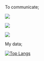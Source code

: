 To communicate;
<p align="center">

  <a href="https://www.instagram.com/emirhanyakaa"><img src="https://img.shields.io/badge/Laurént%20-7289DA.svg?&style=for-the-badge&logo=instagram&logoColor=black"></a>
  
  <a href="https://discord.com/users/845984729748865026"><img src="https://img.shields.io/badge/Laurént%20-7289DA.svg?&style=for-the-badge&logo=discord&logoColor=black"></a>
  
<a href="https://www.twitter.com/emirhanyakaa"><img src="https://img.shields.io/badge/Laurént%20-7289DA.svg?&style=for-the-badge&logo=twitter&logoColor=black"></a>


My data;
  
[![Top Langs](https://github-readme-stats.vercel.app/api/top-langs/?username=anuraghazra)](https://github.com/anuraghazra/github-readme-stats)





<!--
**EmirhanYaka/EmirhanYaka** is a ✨ _special_ ✨ repository because its `README.md` (this file) appears on your GitHub profile.

Here are some ideas to get you started:

- 🔭 I’m currently working on ...
- 🌱 I’m currently learning ...
- 👯 I’m looking to collaborate on ...
- 🤔 I’m looking for help with ...
- 💬 Ask me about ...
- 📫 How to reach me: ...
- 😄 Pronouns: ...
⚡ Fun fact: ...

